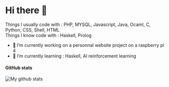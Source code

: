 # Hi there 👋

Things I usually code with : PHP, MYSQL, Javascript, Java, Ocaml, C, Python, CSS, Shell, HTML</br>
Things I know code with : Haskell, Prolog</br>
- 🔭 I’m currently working on a personnal website project on a raspberry pi 4</br>
- 🌱 I’m currently learning : Haskell, AI reinforcement learning

#### GitHub stats 
<img align="center" src="https://github-readme-stats.vercel.app/api?username=Sifflet-Blanc&theme=dark&show_icons=true&hide_border=true&count_private=true" alt="My github stats" />


<!--
**Sifflet-Blanc/Sifflet-Blanc** is a ✨ _special_ ✨ repository because its `README.md` (this file) appears on your GitHub profile.

Here are some ideas to get you started:

- 👯 I’m looking to collaborate on ...
- 🤔 I’m looking for help with ...
- 💬 Ask me about ...
- 📫 How to reach me: ...
- 😄 Pronouns: ...
- ⚡ Fun fact: ...
-->
